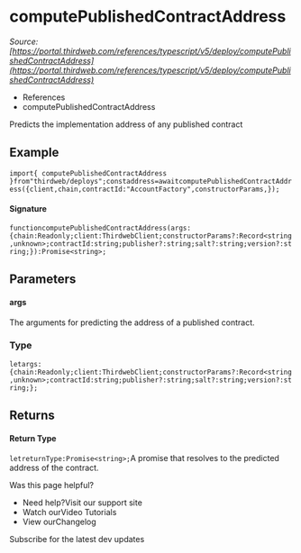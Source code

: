 # computePublishedContractAddress

*Source: [https://portal.thirdweb.com/references/typescript/v5/deploy/computePublishedContractAddress](https://portal.thirdweb.com/references/typescript/v5/deploy/computePublishedContractAddress)*

* References
* computePublishedContractAddress

Predicts the implementation address of any published contract

## Example

`import{ computePublishedContractAddress }from"thirdweb/deploys";constaddress=awaitcomputePublishedContractAddress({client,chain,contractId:"AccountFactory",constructorParams,});`
#### Signature

`functioncomputePublishedContractAddress(args:{chain:Readonly;client:ThirdwebClient;constructorParams?:Record<string,unknown>;contractId:string;publisher?:string;salt?:string;version?:string;}):Promise<string>;`
## Parameters

#### args

The arguments for predicting the address of a published contract.

### Type

`letargs:{chain:Readonly;client:ThirdwebClient;constructorParams?:Record<string,unknown>;contractId:string;publisher?:string;salt?:string;version?:string;};`
## Returns

#### Return Type

`letreturnType:Promise<string>;`A promise that resolves to the predicted address of the contract.

Was this page helpful?

* Need help?Visit our support site
* Watch ourVideo Tutorials
* View ourChangelog

Subscribe for the latest dev updates

